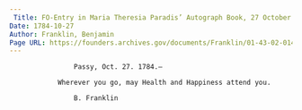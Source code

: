 ```yaml
---
 Title: FO-Entry in Maria Theresia Paradis’ Autograph Book, 27 October 1784
Date: 1784-10-27
Author: Franklin, Benjamin
Page URL: https://founders.archives.gov/documents/Franklin/01-43-02-0140
---
```


				
					Passy, Oct. 27. 1784.—
				
				Wherever you go, may Health and Happiness attend you.
				
					B. Franklin
				
			
